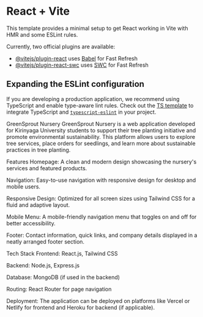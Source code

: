 # React + Vite

This template provides a minimal setup to get React working in Vite with HMR and some ESLint rules.

Currently, two official plugins are available:

- [@vitejs/plugin-react](https://github.com/vitejs/vite-plugin-react/blob/main/packages/plugin-react/README.md) uses [Babel](https://babeljs.io/) for Fast Refresh
- [@vitejs/plugin-react-swc](https://github.com/vitejs/vite-plugin-react-swc) uses [SWC](https://swc.rs/) for Fast Refresh

## Expanding the ESLint configuration

If you are developing a production application, we recommend using TypeScript and enable type-aware lint rules. Check out the [TS template](https://github.com/vitejs/vite/tree/main/packages/create-vite/template-react-ts) to integrate TypeScript and [`typescript-eslint`](https://typescript-eslint.io) in your project.


GreenSprout Nursery
GreenSprout Nursery is a web application developed for Kirinyaga University students to support their tree planting initiative and promote environmental sustainability. This platform allows users to explore tree services, place orders for seedlings, and learn more about sustainable practices in tree planting.

Features
Homepage: A clean and modern design showcasing the nursery's services and featured products.

Navigation: Easy-to-use navigation with responsive design for desktop and mobile users.

Responsive Design: Optimized for all screen sizes using Tailwind CSS for a fluid and adaptive layout.

Mobile Menu: A mobile-friendly navigation menu that toggles on and off for better accessibility.

Footer: Contact information, quick links, and company details displayed in a neatly arranged footer section.

Tech Stack
Frontend: React.js, Tailwind CSS

Backend: Node.js, Express.js

Database: MongoDB (if used in the backend)

Routing: React Router for page navigation

Deployment: The application can be deployed on platforms like Vercel or Netlify for frontend and Heroku for backend (if applicable).
